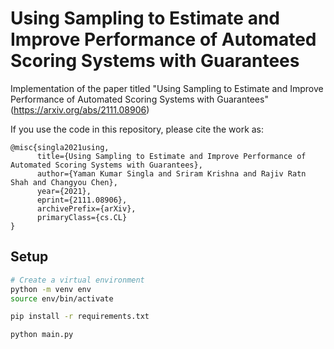 # Using Sampling to Estimate and Improve Performance of Automated Scoring Systems with Guarantees
Implementation of the paper titled "Using Sampling to Estimate and Improve Performance of Automated Scoring Systems with Guarantees" (https://arxiv.org/abs/2111.08906)

If you use the code in this repository, please cite the work as:
```
@misc{singla2021using,
      title={Using Sampling to Estimate and Improve Performance of Automated Scoring Systems with Guarantees}, 
      author={Yaman Kumar Singla and Sriram Krishna and Rajiv Ratn Shah and Changyou Chen},
      year={2021},
      eprint={2111.08906},
      archivePrefix={arXiv},
      primaryClass={cs.CL}
}
```

## Setup

``` sh
# Create a virtual environment
python -m venv env
source env/bin/activate

pip install -r requirements.txt

python main.py
```
